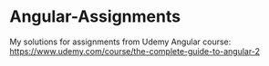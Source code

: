 # Angular-Assignments
My solutions for assignments from Udemy Angular course: https://www.udemy.com/course/the-complete-guide-to-angular-2
